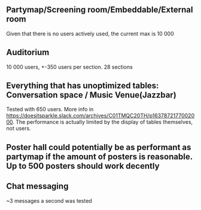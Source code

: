 ## Partymap/Screening room/Embeddable/External room

Given that there is no users actively used, the current max is 10 000

## Auditorium

10 000 users, +-350 users per section. 28 sections

## Everything that has unoptimized tables: Conversation space / Music Venue(Jazzbar)

Tested with 650 users. More info in https://doesitsparkle.slack.com/archives/C01TMQC20TH/p1637872177002000.
The performance is actually limited by the display of tables themselves, not users.

## Poster hall could potentially be as performant as partymap if the amount of posters is reasonable. Up to 500 posters should work decently

## Chat messaging

~3 messages a second was tested
